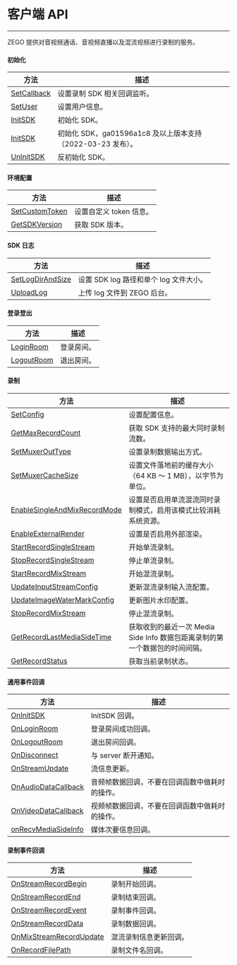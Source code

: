 # 客户端 API 

- - -


ZEGO 提供对音视频通话、音视频直播以及混流视频进行录制的服务。

#### 初始化

| 方法 | 描述 |      
|------|------|
| [SetCallback](https://doc-zh.zego.im/API/ServerRecord/namespace_z_e_g_o_1_1_l_i_v_e_r_o_o_m.html#ac65bb0a987f3c4c2339869c8d42317ca) | 设置录制 SDK 相关回调监听。 |
| [SetUser](https://doc-zh.zego.im/API/ServerRecord/namespace_z_e_g_o_1_1_l_i_v_e_r_o_o_m.html#a7ac98e20f63c4fae7266214be860a089) | 设置用户信息。 |
| [InitSDK](https://doc-zh.zego.im/API/ServerRecord/namespace_z_e_g_o_1_1_l_i_v_e_r_o_o_m.html#a0b05e2d88f37fe107e55c6f01809674b) | 初始化 SDK。  |
| [InitSDK](https://doc-zh.zego.im/API/ServerRecord/namespace_z_e_g_o_1_1_l_i_v_e_r_o_o_m.html#af8fcc2e5a69e83075637631d68fcf4ea) | 初始化 SDK，ga01596a1c8 及以上版本支持（2022-03-23 发布）。  |
| [UnInitSDK](https://doc-zh.zego.im/API/ServerRecord/namespace_z_e_g_o_1_1_l_i_v_e_r_o_o_m.html#ad22d5b7f5f22a4f2339d7a09fbc8e149) | 反初始化 SDK。 |

#### 环境配置

| 方法 | 描述 |      
|------|------|
| [SetCustomToken](https://doc-zh.zego.im/API/ServerRecord/namespace_z_e_g_o_1_1_l_i_v_e_r_o_o_m.html#a68bdea0d66d62c8bf4d671284707b3ae) | 设置自定义 token 信息。 | 
| [GetSDKVersion](https://doc-zh.zego.im/API/ServerRecord/namespace_z_e_g_o_1_1_l_i_v_e_r_o_o_m.html#af4eea202c9ac60b679c34e60d0c26729) | 获取 SDK 版本。 |

#### SDK 日志

| 方法 | 描述 |      
|------|------|
| [SetLogDirAndSize](https://doc-zh.zego.im/API/ServerRecord/namespace_z_e_g_o_1_1_l_i_v_e_r_o_o_m.html#a3b3fbef85f70e1796df124616ad3eb5e) | 设置 SDK log 路径和单个 log 文件大小。  |
| [UploadLog](https://doc-zh.zego.im/API/ServerRecord/namespace_z_e_g_o_1_1_l_i_v_e_r_o_o_m.html#a932b070c8f8537f5ff90e7e0feebf360) | 上传 log 文件到 ZEGO 后台。  |

#### 登录登出

| 方法 | 描述 |      
|------|------|
| [LoginRoom](https://doc-zh.zego.im/API/ServerRecord/namespace_z_e_g_o_1_1_l_i_v_e_r_o_o_m.html#ac13869a794f456b739a5c9240e8f752c) | 登录房间。 |
| [LogoutRoom](https://doc-zh.zego.im/API/ServerRecord/namespace_z_e_g_o_1_1_l_i_v_e_r_o_o_m.html#a02b98c29388acfea615e98580dbf37be) | 退出房间。 |

#### 录制

| 方法 | 描述 |      
|------|------|
| [SetConfig](https://doc-zh.zego.im/API/ServerRecord/namespace_z_e_g_o_1_1_l_i_v_e_r_o_o_m.html#a06880edde0dc25a759e0227b34f0e059) | 设置配置信息。  |
| [GetMaxRecordCount](https://doc-zh.zego.im/API/ServerRecord/namespace_z_e_g_o_1_1_l_i_v_e_r_o_o_m.html#ac0a46bc40d185af50d12dc3b210c7bc7) | 获取 SDK 支持的最大同时录制流数。  |
| [SetMuxerOutType](https://doc-zh.zego.im/API/ServerRecord/namespace_z_e_g_o_1_1_l_i_v_e_r_o_o_m.html#a079d86fab862ef7691b72aae74a825b0) | 设置录制数据输出方式。  |
| [SetMuxerCacheSize](https://doc-zh.zego.im/API/ServerRecord/namespace_z_e_g_o_1_1_l_i_v_e_r_o_o_m.html#a3f5e354e62a78ed4d0145f46cc06ed2c) | 设置文件落地前的缓存大小（64 KB ～ 1 MB），以字节为单位。  |
| [EnableSingleAndMixRecordMode](https://doc-zh.zego.im/API/ServerRecord/namespace_z_e_g_o_1_1_l_i_v_e_r_o_o_m.html#a53a179486c995ffceea94dfaec3935e4) | 设置是否启用单流混流同时录制模式，启用该模式比较消耗系统资源。 |
| [EnableExternalRender](https://doc-zh.zego.im/API/ServerRecord/namespace_z_e_g_o_1_1_l_i_v_e_r_o_o_m.html#a9d82ba1d9519aaef57de93f726991ac6) | 设置是否启用外部渲染。  |
| [StartRecordSingleStream](https://doc-zh.zego.im/API/ServerRecord/namespace_z_e_g_o_1_1_l_i_v_e_r_o_o_m.html#a0b80922806b80e32e2d2f49161b4ecde) | 开始单流录制。  |
| [StopRecordSingleStream](https://doc-zh.zego.im/API/ServerRecord/namespace_z_e_g_o_1_1_l_i_v_e_r_o_o_m.html#a71af2d4df09f6ad42b3b51715fe7eb7f) | 停止单流录制。  |
| [StartRecordMixStream](https://doc-zh.zego.im/API/ServerRecord/namespace_z_e_g_o_1_1_l_i_v_e_r_o_o_m.html#a6a117184a597fe9cb7b6bdce03604b39) | 开始混流录制。  |
| [UpdateInputStreamConfig](https://doc-zh.zego.im/API/ServerRecord/namespace_z_e_g_o_1_1_l_i_v_e_r_o_o_m.html#ae9f7fbef19a9dde6908e8378df4df71f) | 更新混流录制输入流配置。  |
| [UpdateImageWaterMarkConfig](https://doc-zh.zego.im/API/ServerRecord/namespace_z_e_g_o_1_1_l_i_v_e_r_o_o_m.html#aa7978cd09c9542c3e52b45077d4198c4) | 更新图片水印配置。  |
| [StopRecordMixStream](https://doc-zh.zego.im/API/ServerRecord/namespace_z_e_g_o_1_1_l_i_v_e_r_o_o_m.html#af59c73eed250520f562ebdbff1bb6776) | 停止混流录制。  |
| [GetRecordLastMediaSideTime](https://doc-zh.zego.im/API/ServerRecord/namespace_z_e_g_o_1_1_l_i_v_e_r_o_o_m.html#af11acf7b7af97126a6cbe2fca2e7cca9) | 获取收到的最近一次 Media Side Info 数据包距离录制的第一个数据包的时间间隔。 |
| [GetRecordStatus](https://doc-zh.zego.im/API/ServerRecord/namespace_z_e_g_o_1_1_l_i_v_e_r_o_o_m.html#a1c2d983f3d3cef1ef0b54288e9e2eac3) | 获取当前录制状态。 |

#### 通用事件回调

| 方法 | 描述 |
|-----|------|
| [OnInitSDK](https://doc-zh.zego.im/API/ServerRecord/class_z_e_g_o_1_1_l_i_v_e_r_o_o_m_1_1_i_callback.html#a0aac84d3cc3a5726e42e70db5d545c0c) | InitSDK 回调。  |
| [OnLoginRoom](https://doc-zh.zego.im/API/ServerRecord/class_z_e_g_o_1_1_l_i_v_e_r_o_o_m_1_1_i_callback.html#ad037078aa535e93d10c4fb6b3c4c776e) | 登录房间成功回调。  |
| [OnLogoutRoom](https://doc-zh.zego.im/API/ServerRecord/class_z_e_g_o_1_1_l_i_v_e_r_o_o_m_1_1_i_callback.html#afa9006e5d76314cb8bc1d5171aebf645) | 退出房间回调。  |
| [OnDisconnect](https://doc-zh.zego.im/API/ServerRecord/class_z_e_g_o_1_1_l_i_v_e_r_o_o_m_1_1_i_callback.html#a2c50219c36ddb0e8c691717fb9776855) | 与 server 断开通知。  |
| [OnStreamUpdate](https://doc-zh.zego.im/API/ServerRecord/class_z_e_g_o_1_1_l_i_v_e_r_o_o_m_1_1_i_callback.html#a6d0fe744187badddf744918869c59dfd) | 流信息更新。  |
| [OnAudioDataCallback](https://doc-zh.zego.im/API/ServerRecord/class_z_e_g_o_1_1_l_i_v_e_r_o_o_m_1_1_i_callback.html#a84c2a14c8d0e044f52c9ab0d9d11802f) | 音频帧数据回调，不要在回调函数中做耗时的操作。 |
| [OnVideoDataCallback](https://doc-zh.zego.im/API/ServerRecord/class_z_e_g_o_1_1_l_i_v_e_r_o_o_m_1_1_i_callback.html#a9327e1b201bbe9bbd7957b5a9151e7c7) | 视频帧数据回调，不要在回调函数中做耗时的操作。 |
| [onRecvMediaSideInfo](https://doc-zh.zego.im/API/ServerRecord/class_z_e_g_o_1_1_l_i_v_e_r_o_o_m_1_1_i_media_side_callback.html#a1ebd6831721ce03e71db1c52a904e008) | 媒体次要信息回调。 |

#### 录制事件回调

| 方法 | 描述 |      
|------|------|
| [OnStreamRecordBegin](https://doc-zh.zego.im/API/ServerRecord/class_z_e_g_o_1_1_l_i_v_e_r_o_o_m_1_1_i_callback.html#ab604440a9674acaa29b2519033bd859c) | 录制开始回调。  |
| [OnStreamRecordEnd](https://doc-zh.zego.im/API/ServerRecord/class_z_e_g_o_1_1_l_i_v_e_r_o_o_m_1_1_i_callback.html#a04fb6c2baec434388a17f8edc78259e2) | 录制结束回调。  |
| [OnStreamRecordEvent](https://doc-zh.zego.im/API/ServerRecord/class_z_e_g_o_1_1_l_i_v_e_r_o_o_m_1_1_i_callback.html#a351cbd5fac8f9784ada86e7c228c78ec) | 录制事件回调。  |
| [OnStreamRecordData](https://doc-zh.zego.im/API/ServerRecord/class_z_e_g_o_1_1_l_i_v_e_r_o_o_m_1_1_i_callback.html#aca52e7bbe249d107a9794587f54b3c02) | 录制数据回调。  |
| [OnMixStreamRecordUpdate](https://doc-zh.zego.im/API/ServerRecord/class_z_e_g_o_1_1_l_i_v_e_r_o_o_m_1_1_i_callback.html#ad5838ef43c3ec75de7f556c085fba7f3) | 混流录制信息更新回调。  |
| [OnRecordFilePath](https://doc-zh.zego.im/API/ServerRecord/class_z_e_g_o_1_1_l_i_v_e_r_o_o_m_1_1_i_callback.html#a181cd457aab2aba23961115bf7b87733) | 录制文件名回调。  |
